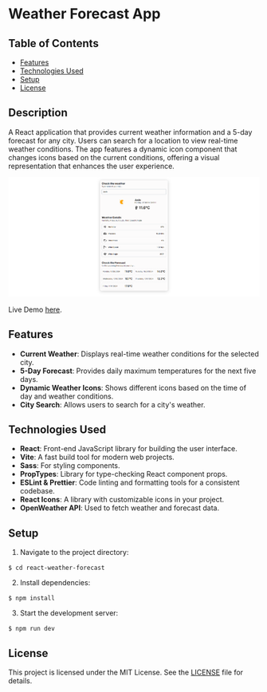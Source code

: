 # Weather Forecast App

## Table of Contents

- [Features](#features)
- [Technologies Used](#technologies-used)
- [Setup](#setup)
- [License](#license)


## Description
A React application that provides current weather information and a 5-day forecast for any city. Users can search for a location to view real-time weather conditions.
The app features a dynamic icon component that changes icons based on the current conditions, offering a visual representation that enhances the user experience.

![App Screenshot](./public/screenshot.png)

Live Demo [here](https://rwf-jk.vercel.app/).

## Features

- **Current Weather**: Displays real-time weather conditions for the selected city.
- **5-Day Forecast**: Provides daily maximum temperatures for the next five days.
- **Dynamic Weather Icons**: Shows different icons based on the time of day and weather conditions.
- **City Search**: Allows users to search for a city's weather.

## Technologies Used

- **React**: Front-end JavaScript library for building the user interface.
- **Vite**: A fast build tool for modern web projects.
- **Sass**: For styling components.
- **PropTypes**: Library for type-checking React component props.
- **ESLint & Prettier**: Code linting and formatting tools for a consistent codebase.
- **React Icons**: A library with customizable icons in your project.
- **OpenWeather API**: Used to fetch weather and forecast data.

## Setup

1. Navigate to the project directory:
```
$ cd react-weather-forecast
```
2. Install dependencies:
```
$ npm install
```
3. Start the development server:
```
$ npm run dev
```

## License

This project is licensed under the MIT License. See the [LICENSE](./LICENSE) file for details.
